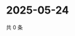 # 2025-05-24

共 0 条

<!-- BEGIN ZHIHUVIDEO -->
<!-- 最后更新时间 Sat May 24 2025 04:12:45 GMT+0800 (China Standard Time) -->

<!-- END ZHIHUVIDEO -->
